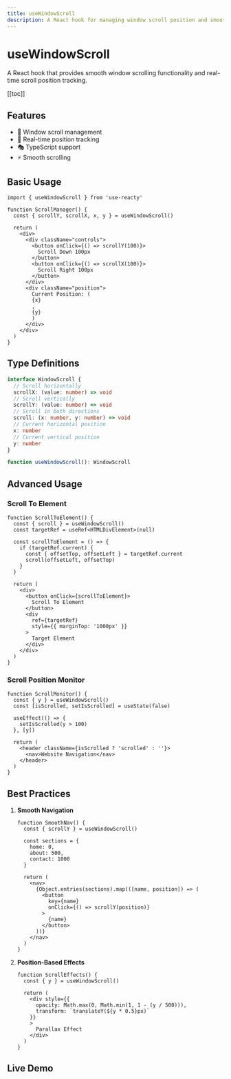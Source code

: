 ```yaml
---
title: useWindowScroll
description: A React hook for managing window scroll position and smooth scrolling
---
```


# useWindowScroll

A React hook that provides smooth window scrolling functionality and real-time scroll position tracking.

[[toc]]

## Features

- 📜 Window scroll management
- 🔄 Real-time position tracking
- 🎭 TypeScript support
- ⚡ Smooth scrolling

## Basic Usage

```tsx
import { useWindowScroll } from 'use-reacty'

function ScrollManager() {
  const { scrollY, scrollX, x, y } = useWindowScroll()

  return (
    <div>
      <div className="controls">
        <button onClick={() => scrollY(100)}>
          Scroll Down 100px
        </button>
        <button onClick={() => scrollX(100)}>
          Scroll Right 100px
        </button>
      </div>
      <div className="position">
        Current Position: (
        {x}
        ,
        {y}
        )
      </div>
    </div>
  )
}
```

## Type Definitions

```typescript
interface WindowScroll {
  // Scroll horizontally
  scrollX: (value: number) => void
  // Scroll vertically
  scrollY: (value: number) => void
  // Scroll in both directions
  scroll: (x: number, y: number) => void
  // Current horizontal position
  x: number
  // Current vertical position
  y: number
}

function useWindowScroll(): WindowScroll
```

## Advanced Usage

### Scroll To Element

```tsx
function ScrollToElement() {
  const { scroll } = useWindowScroll()
  const targetRef = useRef<HTMLDivElement>(null)

  const scrollToElement = () => {
    if (targetRef.current) {
      const { offsetTop, offsetLeft } = targetRef.current
      scroll(offsetLeft, offsetTop)
    }
  }

  return (
    <div>
      <button onClick={scrollToElement}>
        Scroll To Element
      </button>
      <div
        ref={targetRef}
        style={{ marginTop: '1000px' }}
      >
        Target Element
      </div>
    </div>
  )
}
```

### Scroll Position Monitor

```tsx
function ScrollMonitor() {
  const { y } = useWindowScroll()
  const [isScrolled, setIsScrolled] = useState(false)

  useEffect(() => {
    setIsScrolled(y > 100)
  }, [y])

  return (
    <header className={isScrolled ? 'scrolled' : ''}>
      <nav>Website Navigation</nav>
    </header>
  )
}
```

## Best Practices

1. **Smooth Navigation**

   ```tsx
   function SmoothNav() {
     const { scrollY } = useWindowScroll()

     const sections = {
       home: 0,
       about: 500,
       contact: 1000
     }

     return (
       <nav>
         {Object.entries(sections).map(([name, position]) => (
           <button
             key={name}
             onClick={() => scrollY(position)}
           >
             {name}
           </button>
         ))}
       </nav>
     )
   }
   ```

2. **Position-Based Effects**

   ```tsx
   function ScrollEffects() {
     const { y } = useWindowScroll()

     return (
       <div style={{
         opacity: Math.max(0, Math.min(1, 1 - (y / 500))),
         transform: `translateY(${y * 0.5}px)`
       }}
       >
         Parallax Effect
       </div>
     )
   }
   ```

## Live Demo

<div>
<div ref="demo"></div>
</div>

<script setup>
import { createElement } from 'react'
import { createRoot } from 'react-dom/client'
import { ref, onMounted } from 'vue'
import UseWindowScroll from './use-window-scroll.tsx'

const demo = ref()

onMounted(() => {
  const root = createRoot(demo.value)
  root.render(createElement(UseWindowScroll, {}, null))
})
</script>
